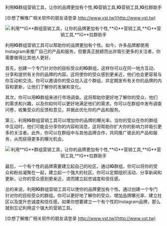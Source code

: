 利用**IG**群组营销工具，让你的品牌更加有个性,**IG**营销工具,**IG**营销工具,**IG**拉群助手

[😍想了解推广相关软件的朋友请登录 http://www.vst.tw](http://www.vst.tw)

 <center><img src="https://vst.tw/MP4/tuiguang/png/1.png" alt="利用**IG**群组营销工具，让你的品牌更加有个性,**IG**营销工具,**IG**营销工具,**IG**拉群助手"></center>

利用**IG**群组营销工具可以帮助你的品牌更加有个性。如今，许多品牌都使用Instagram来推广自己的产品和服务，但要真正脱颖而出并吸引更多的关注者，你需要做得比其他人更好。

首先，创建一个专门针对你的目标受众的**IG**群组，这样你可以在同一地方互动、分享和提供有关你的品牌的内容。这将使你的受众感到更亲近，他们也会更容易与你互动和交流。你可以邀请你的受众加入这个群组，并定期发布有关你的品牌的内容和更新，让他们了解你的发展和变化。

其次，你可以用**IG**群组来进行市场调查。这将帮助你更好地了解你的受众，他们的需求和兴趣，以及你如何可以更好地满足他们的需求。你可以在群组中发布调查问卷，收集受众的反馈和意见，并据此优化你的产品和服务。

第三，利用**IG**群组营销工具可以增加你的品牌的曝光率。当你的受众在你的群组中互动时，他们可能会分享你的内容和消息，这将帮助你扩大你的影响力并吸引更多的关注者。此外，你可以在群组中与其他品牌合作，共同推广彼此的产品和服务，从而获得更多的曝光机会。

 <center><img src="https://vst.tw/MP4/tuiguang/png/4.png" alt="利用**IG**群组营销工具，让你的品牌更加有个性,**IG**营销工具,**IG**营销工具,**IG**拉群助手"></center>

最后，一个有个性的品牌需要建立起自己的社区。通过**IG**群组，你可以将你的受众和粉丝凝聚在一起，建立起一个强大的社区。你可以定期组织活动、分享新闻和更新，让你的受众感到更亲近，进而建立起忠诚度和信任感。

总的来说，利用**IG**群组营销工具可以使你的品牌更加有个性。通过创建一个专门针对你的目标受众的群组，你可以更好地了解你的受众、增加品牌曝光率、建立社区以及提升忠诚度和信任感。如果你想要建立一个有个性的Instagram品牌，那么就别忘记利用这个强大的营销工具。

[😍想了解推广相关软件的朋友请登录 http://www.vst.tw](http://www.vst.tw)



